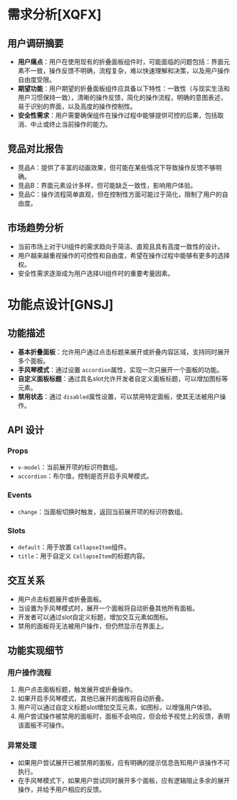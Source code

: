 # 需求分析[XQFX]

## 用户调研摘要

- **用户痛点**：用户在使用现有的折叠面板组件时，可能面临的问题包括：界面元素不一致，操作反馈不明确，流程复杂，难以快速理解和决策，以及用户操作自由度受限。
- **期望功能**：用户期望的折叠面板组件应具备以下特性：一致性（与现实生活和用户习惯保持一致），清晰的操作反馈，简化的操作流程，明确的意图表述，易于识别的界面，以及高度的操作控制性。
- **安全性需求**：用户需要确保组件在操作过程中能够提供可控的后果，包括取消、中止或终止当前操作的能力。

## 竞品对比报告

- 竞品A：提供了丰富的动画效果，但可能在某些情况下导致操作反馈不够明确。
- 竞品B：界面元素设计多样，但可能缺乏一致性，影响用户体验。
- 竞品C：操作流程简单直观，但在控制性方面可能过于简化，限制了用户的自由度。

## 市场趋势分析

- 当前市场上对于UI组件的需求趋向于简洁、直观且具有高度一致性的设计。
- 用户越来越重视操作的可控性和自由度，希望在操作过程中能够有更多的选择权。
- 安全性需求逐渐成为用户选择UI组件时的重要考量因素。

# 功能点设计[GNSJ]

## 功能描述

- **基本折叠面板**：允许用户通过点击标题来展开或折叠内容区域，支持同时展开多个面板。
- **手风琴模式**：通过设置 `accordion`属性，实现一次只展开一个面板的功能。
- **自定义面板标题**：通过具名slot允许开发者自定义面板标题，可以增加图标等元素。
- **禁用状态**：通过 `disabled`属性设置，可以禁用特定面板，使其无法被用户操作。

## API 设计

### Props

- `v-model`：当前展开项的标识符数组。
- `accordion`：布尔值，控制是否开启手风琴模式。

### Events

- `change`：当面板切换时触发，返回当前展开项的标识符数组。

### Slots

- `default`：用于放置 `CollapseItem`组件。
- `title`：用于自定义 `CollapseItem`的标题内容。

## 交互关系

- 用户点击标题展开或折叠面板。
- 当设置为手风琴模式时，展开一个面板将自动折叠其他所有面板。
- 开发者可以通过slot自定义标题，增加交互元素如图标。
- 禁用的面板将无法被用户操作，但仍然显示在界面上。

## 功能实现细节

### 用户操作流程

1. 用户点击面板标题，触发展开或折叠操作。
2. 如果开启手风琴模式，其他已展开的面板将自动折叠。
3. 用户可以通过自定义标题slot增加交互元素，如图标，以增强用户体验。
4. 用户尝试操作被禁用的面板时，面板不会响应，但会给予视觉上的反馈，表明该面板不可操作。

### 异常处理

- 如果用户尝试展开已被禁用的面板，应有明确的提示信息告知用户该操作不可执行。
- 在手风琴模式下，如果用户尝试同时展开多个面板，应有逻辑阻止多余的展开操作，并给予用户相应的反馈。
